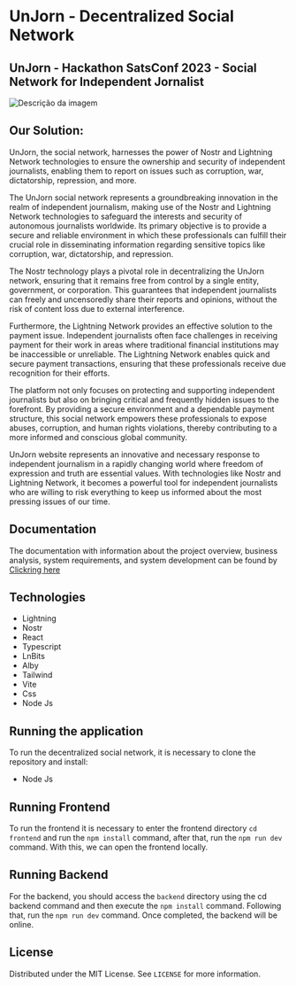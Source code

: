 # UnJorn - Decentralized Social Network
## UnJorn - Hackathon SatsConf 2023 - Social Network for Independent Jornalist

![Descrição da imagem](URL_da_imagem)

## Our Solution:

UnJorn, the social network, harnesses the power of Nostr and Lightning Network technologies to ensure the ownership and security of independent journalists, enabling them to report on issues such as corruption, war, dictatorship, repression, and more.

The UnJorn social network represents a groundbreaking innovation in the realm of independent journalism, making use of the Nostr and Lightning Network technologies to safeguard the interests and security of autonomous journalists worldwide. Its primary objective is to provide a secure and reliable environment in which these professionals can fulfill their crucial role in disseminating information regarding sensitive topics like corruption, war, dictatorship, and repression.

The Nostr technology plays a pivotal role in decentralizing the UnJorn network, ensuring that it remains free from control by a single entity, government, or corporation. This guarantees that independent journalists can freely and uncensoredly share their reports and opinions, without the risk of content loss due to external interference.

Furthermore, the Lightning Network provides an effective solution to the payment issue. Independent journalists often face challenges in receiving payment for their work in areas where traditional financial institutions may be inaccessible or unreliable. The Lightning Network enables quick and secure payment transactions, ensuring that these professionals receive due recognition for their efforts.

The platform not only focuses on protecting and supporting independent journalists but also on bringing critical and frequently hidden issues to the forefront. By providing a secure environment and a dependable payment structure, this social network empowers these professionals to expose abuses, corruption, and human rights violations, thereby contributing to a more informed and conscious global community.

UnJorn website represents an innovative and necessary response to independent journalism in a rapidly changing world where freedom of expression and truth are essential values. With technologies like Nostr and Lightning Network, it becomes a powerful tool for independent journalists who are willing to risk everything to keep us informed about the most pressing issues of our time.

## Documentation

The documentation with information about the project overview, business analysis, system requirements, and system development can be found by <a href="https://github.com/SamuelLucas-007/InteliChain/blob/develop/documents/docs.md">Clickring here</a>


## Technologies
- Lightning
- Nostr
- React
- Typescript
- LnBits
- Alby
- Tailwind
- Vite
- Css
- Node Js

## Running the application

To run the decentralized social network, it is necessary to clone the repository and install:

- Node Js

## Running Frontend

To run the frontend it is necessary to enter the frontend directory `cd frontend` and run the `npm install` command, after that, run the `npm run dev` command. With this, we can open the frontend locally. 

## Running Backend

For the backend, you should access the `backend` directory using the cd backend command and then execute the `npm install` command. Following that, run the `npm run dev` command. Once completed, the backend will be online.

## License

Distributed under the MIT License. See `LICENSE` for more information.





  
